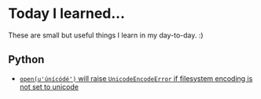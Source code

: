 # Today I learned...

These are small but useful things I learn in my day-to-day. :)

## Python

* [`open(u'únícódé')` will raise `UnicodeEncodeError` if filesystem encoding is not set to unicode](python/open-unicodeencodeerror.md)
